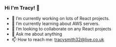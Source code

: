 ### Hi I'm Tracy! 👋

- 🔭 I’m currently working on lots of React projects.
- 🌱 I’m currently learning about AWS servers.
- 👯 I’m looking to collaborate on any React projects
- 💬 Ask me about anything
- 📫 How to reach me: tracysmith32@live.co.uk


